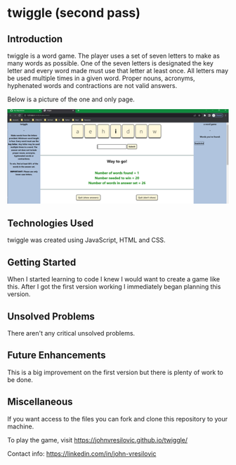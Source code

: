 # twiggle (second pass)

## Introduction

twiggle is a word game.  The player uses a set of seven letters to make as many words as possible.  One of the seven letters is designated the key letter and every word made must use that letter at least once.  All letters may be used multiple times in a given word.  Proper nouns, acronyms, hyphenated words and contractions are not valid answers.

Below is a picture of the one and only page.

![screenshot](./screenshot.png)

## Technologies Used

twiggle was created using JavaScript, HTML and CSS.

## Getting Started

When I started learning to code I knew I would want to create a game like this.  After I got the first version working I immediately began planning this version. 

## Unsolved Problems

There aren't any critical unsolved problems.    

## Future Enhancements

This is a big improvement on the first version but there is plenty of work to be done.      

## Miscellaneous
If you want access to the files you can fork and clone this repository to your machine.  

To play the game, visit https://johnvresilovic.github.io/twiggle/

Contact info: 
https://linkedin.com/in/john-vresilovic
